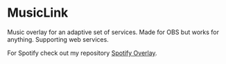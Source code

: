 # MusicLink
Music overlay for an adaptive set of services. Made for OBS but works for anything. Supporting web services.

For Spotify check out my repository [Spotify Overlay](https://github.com/Yazaar/Spotify-Overlay).
